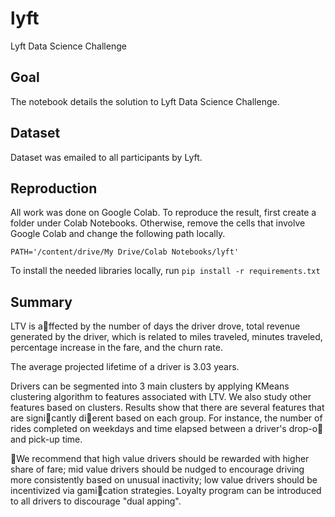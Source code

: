 # lyft
Lyft Data Science Challenge

## Goal
The notebook details the solution to Lyft Data Science Challenge.

## Dataset
Dataset was emailed to all participants by Lyft.

## Reproduction
All work was done on Google Colab. To reproduce the result, first create a folder under Colab Notebooks. Otherwise, remove the cells that involve Google Colab and change the following path locally.
```
PATH='/content/drive/My Drive/Colab Notebooks/lyft'
```
To install the needed libraries locally, run `pip install -r requirements.txt`

## Summary
LTV is affected by the number of days the driver drove, total revenue generated by the driver,
which is related to miles traveled, minutes traveled, percentage increase in the fare, and the churn rate.

The average projected lifetime of a driver is 3.03 years.

Drivers can be segmented into 3 main clusters by applying KMeans clustering algorithm to features
associated with LTV. We also study other features based on clusters. Results show that there are
several features that are signicantly dierent based on each group. For instance, the number of
rides completed on weekdays and time elapsed between a driver's drop-o and pick-up time.

We recommend that high value drivers should be rewarded with higher share of fare; mid value
drivers should be nudged to encourage driving more consistently based on unusual inactivity; low
value drivers should be incentivized via gamication strategies. Loyalty program can be introduced to all drivers to discourage "dual apping".
